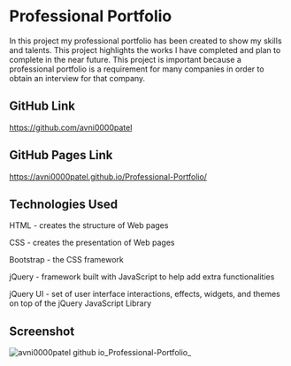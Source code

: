 # Professional Portfolio
In this project my professional portfolio has been created to show my skills and talents. This project highlights the works I have completed and plan to complete in the near future. This project is important because a professional portfolio is a requirement for many companies in order to obtain an interview for that company. 
## GitHub Link
https://github.com/avni0000patel
## GitHub Pages Link
https://avni0000patel.github.io/Professional-Portfolio/
## Technologies Used
HTML - creates the structure of Web pages

CSS - creates the presentation of Web pages

Bootstrap - the CSS framework

jQuery - framework built with JavaScript to help add extra functionalities

jQuery UI - set of user interface interactions, effects, widgets, and themes on top of the jQuery JavaScript Library
## Screenshot
![avni0000patel github io_Professional-Portfolio_](https://user-images.githubusercontent.com/104175474/193436264-0f8b5b17-55b9-4a0e-87aa-df5a7d0aa5b9.png)
